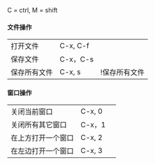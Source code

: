 C = ctrl, M = shift

#### 文件操作

||||
|---|---|---|
|打开文件|C-x, C-f|
|保存文件|C-x，C-s|
|保存所有文件|C-x, s|!保存所有文件

#### 窗口操作

||||
|---|---|---|
|关闭当前窗口|C-x, 0|
|关闭所有其它窗口|C-x，1|
|在上方打开一个窗口|C-x, 2|
|在左边打开一个窗口|C-x, 3|
